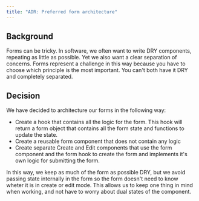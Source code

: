 ```yaml
---
title: "ADR: Preferred form architecture"
---
```


## Background

Forms can be tricky. In software, we often want to write DRY components, repeating as little as possible. Yet we also want a clear separation of concerns. Forms represent a challenge in this way because you have to choose which principle is the most important. You can't both have it DRY and completely separated.

## Decision

We have decided to architecture our forms in the following way: 

* Create a hook that contains all the logic for the form. This hook will return a form object that contains all the form state and functions to update the state.
* Create a reusable form component that does not contain any logic
* Create separate Create and Edit components that use the form component and the form hook to create the form and implements it's own logic for submitting the form.

In this way, we keep as much of the form as possible DRY, but we avoid passing state internally in the form so the form doesn't need to know wheter it is in create or edit mode. This allows us to keep one thing in mind when working, and not have to worry about dual states of the component.